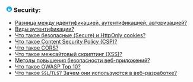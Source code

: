 <h3>
  <img src="../assets/Security.png" width="16" height="16" />
  <span>Security:</span>
</h3>

- [Разница между идентификацией, аутентификацией, авторизацией?](https://youtu.be/CFQaZk6iW08?t=735)
- [Виды аутентификации?](https://youtu.be/CFQaZk6iW08?t=770)
- [Что такое безопасные (Secure) и HttpOnly cookies?](https://youtu.be/96CgumhAQXc?t=158)
- [Что такое Content Security Policy (CSP)?](https://youtu.be/96CgumhAQXc?t=231)
- [Что такое CORS?](https://youtu.be/5pRRnAItPKg?t=360)
- [Что такое межсайтовый скриптинг (XSS)?](https://youtu.be/96CgumhAQXc?t=292)
- [Методы повышения безопасности веб-приложений?](https://youtu.be/Uiko7sw9etM?t=347)
- [Что такое OWASP Top 10?](https://youtu.be/Uiko7sw9etM?t=419)
- [Что такое `SSL`/`TLS`? Зачем они используются в веб-разработке?](https://youtu.be/CFQaZk6iW08?t=663)
